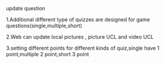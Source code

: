 update question

1.Additional different type of quizzes are designed for game questions(single,multiple,short)

2.Web can update local pictures , picture UCL and video UCL

3.setting different points for different kinds of quiz,single have 1 point,multiple 2 point,short 3 point


